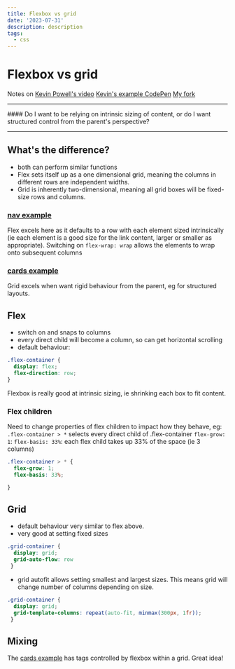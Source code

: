 ```yaml
---
title: Flexbox vs grid
date: '2023-07-31'
description: description
tags:
  - css
---
```

# Flexbox vs grid

Notes on [Kevin Powell's video](https://www.youtube.com/watch?v=3elGSZSWTbM)
[Kevin's example CodePen](https://codepen.io/kevinpowell/pen/mdBzaop)
[My fork](https://codepen.io/ccozens/pen/OJBREwL?editors=0100)

<hr />
#### Do I want to be relying on intrinsic sizing of content, or do I want structured control from the parent's perspective?
<hr />

## What's the difference?

- both can perform similar functions
- Flex sets itself up as a one dimensional grid, meaning the columns in different rows are independent widths.
- Grid is inherently two-dimensional, meaning all grid boxes will be fixed-size rows and columns.


### [nav example](https://codepen.io/ccozens/pen/OJBRaWX)
Flex excels here as it defaults to a row with each element sized intrinsically (ie each element is a good size for the link content, larger or smaller as appropriate). Switching on `flex-wrap: wrap` allows the elements to wrap onto subsequent columns

### [cards example](https://codepen.io/ccozens/pen/MWPjzbQ?editors=0100)
Grid excels when want rigid behaviour from the parent, eg for structured layouts.

## Flex
- switch on and snaps to columns
- every direct child will become a column, so can get horizontal scrolling
- default behaviour:

```css
.flex-container {
  display: flex;
  flex-direction: row;
}
```
Flexbox is really good at intrinsic sizing, ie shrinking each box to fit content.

### Flex children
Need to change properties of flex children to impact how they behave, eg:
 `.flex-container > *` selects every direct child of .flex-container
 `flex-grow: 1`:
 `flex-basis: 33%`: each flex child takes up 33% of the space (ie 3 columns)


```css
.flex-container > * {
  flex-grow: 1;
  flex-basis: 33%;

}
```

## Grid
- default behaviour very similar to flex above.
- very good at setting fixed sizes

```css
.grid-container {
  display: grid;
  grid-auto-flow: row
 }
```

- grid autofit allows setting smallest and largest sizes. This means grid will change number of columns depending on size.

```css
.grid-container {
  display: grid;
  grid-template-columns: repeat(auto-fit, minmax(300px, 1fr));
 }
```


## Mixing
The [cards example](https://codepen.io/ccozens/pen/MWPjzbQ?editors=0100) has tags controlled by flexbox within a grid. Great idea!
